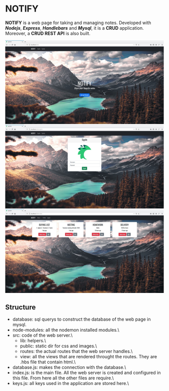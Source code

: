 # NOTIFY
**NOTIFY** is a web page for taking and managing notes. Developed with ***Nodejs***, ***Express***, ***Handlebars*** and ***Mysql***, it is a **CRUD** application. Moreover, a **CRUD REST API** is also built.

![](docs/notify_index.jpg)
![](docs/notify_signin.jpg)
![](docs/notify_notes.jpg)

## Structure
* database: sql querys to construct the database of the web page in mysql.
* node-modules: all the nodemon installed modules.\
* src: code of the web server.\
  * lib: helpers.\
  * public: static dir for css and images.\
  * routes: the actual routes that the web server handles.\
  * view: all the views that are rendered throught the routes. They are .hbs file that contain html.\
* database.js: makes the connection with the database.\
* index.js: is the main file. All the web server is created and configured in this file. From here all the other files are require.\
* keys.js: all keys used in the application are stored here.\
